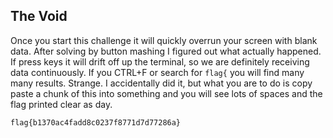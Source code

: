 ## The Void

Once you start this challenge it will quickly overrun your screen with blank data. After solving by button mashing I figured out what actually happened. If press keys it will drift off up the terminal, so we are definitely receiving data continuously. If you CTRL+F or search for `flag{` you will find many many results. Strange. I accidentally did it, but what you are to do is copy paste a chunk of this into something and you will see lots of spaces and the flag printed clear as day.

`flag{b1370ac4fadd8c0237f8771d7d77286a}`
